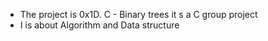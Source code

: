 * The project is 0x1D. C - Binary trees it s a C group project 
* I is about Algorithm and Data structure
